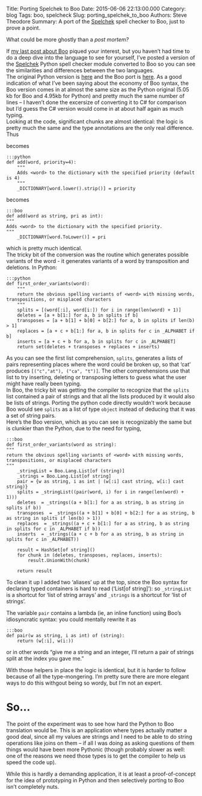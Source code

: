 Title: Porting Spelchek to Boo 
Date: 2015-06-06 22:13:00.000
Category: blog
Tags: boo, spelcheck
Slug: porting_spelchek_to_boo
Authors: Steve Theodore
Summary: A port of the [Spelchek](https://github.com/theodox/spelchek) spell checker to Boo, just to prove a point.


What could be more ghostly than a _post mortem?_  
  
If [my last post about Boo](boo_who.html) piqued your interest, but you haven’t had time to do a deep dive into the language to see for yourself, I’ve posted a version of the [Spelchek](https://github.com/theodox/spelchek) Python spell checker module converted to Boo so you can see the similarities and differences between the two languages.   
The original Python version is [here](https://github.com/theodox/spelchek/issues) and the Boo port is [here](https://github.com/theodox/BooSpell). As a good indication of what I’ve been saying about the economy of Boo syntax, the Boo version comes in at almost the same size as the Python original (5.05 kb for Boo and 4.95kb for Python) and pretty much the same number of lines – I haven’t done the excersize of converting it to C# for comparison but I’d guess the C# version would come in at about half again as much typing.  
Looking at the code, significant chunks are almost identical: the logic is pretty much the same and the type annotations are the only real difference.   
Thus  

becomes   
    
    :::python
    def add(word, priority=4):  
        """  
        Adds <word> to the dictionary with the specified priority (default is 4)  
        """  
        _DICTIONARY[word.lower().strip()] = priority  
    

becomes

    :::boo
    def add(word as string, pri as int):  
    """  
    Adds <word> to the dictionary with the specified priority.   
    """  
        _DICTIONARY[word.ToLower()] = pri  
    



which is pretty much identical.  
The tricky bit of the conversion was the routine which generates possible variants of the word - it generates variants of a word by transposition and deletions. In Python:  

    :::python
    def first_order_variants(word):  
        """  
        return the obvious spelling variants of <word> with missing words, transpositions, or misplaced characters  
        """  
        splits = [(word[:i], word[i:]) for i in range(len(word) + 1)]  
        deletes = [a + b[1:] for a, b in splits if b]  
        transposes = [a + b[1] + b[0] + b[2:] for a, b in splits if len(b) > 1]  
        replaces = [a + c + b[1:] for a, b in splits for c in _ALPHABET if b]  
        inserts = [a + c + b for a, b in splits for c in _ALPHABET]  
        return set(deletes + transposes + replaces + inserts)  
    

As you can see the first list comprehension, `splits`, generates a lists of pairs representing places where the word could be broken up, so that ‘cat’ produces `[("c","at"), ("ca", "t")]`. The other comprehensions use that list to try inserting, deleting or transposing letters to guess what the user might have really been typing.  
In Boo, the tricky bit was getting the compiler to recognize that the `splits` list contained a pair of strings and that all the lists produced by it would also be lists of strings. Porting the python code directly wouldn’t work because Boo would see `splits` as a list of type `object` instead of deducing that it was a set of string pairs.   
Here’s the Boo version, which as you can see is recognizably the same but is clunkier than the Python, due to the need for typing,   
    
    :::boo
    def first_order_variants(word as string):  
    """  
    return the obvious spelling variants of <word> with missing words, transpositions, or misplaced characters  
    """  
        _stringList = Boo.Lang.List[of (string)]  
        _strings = Boo.Lang.List[of string]  
        pair = {w as string, i as int | (w[:i] cast string, w[i:] cast string)}  
        splits = _stringList((pair(word, i) for i in range(len(word) + 1)))  
        deletes  = _strings((a + b[1:] for a as string, b as string in splits if b))  
        transposes  = _strings((a + b[1] + b[0] + b[2:] for a as string, b as string in splits if len(b) > 1))  
        replaces  = _strings((a + c + b[1:] for a as string, b as string in splits for c in _ALPHABET if b))  
        inserts  = _strings((a + c + b for a as string, b as string in splits for c in _ALPHABET))    
      
        result = HashSet[of string]()  
        for chunk in (deletes, transposes, replaces, inserts):  
            result.UnionWith(chunk)  
      
        return result  
    

To clean it up I added two ‘aliases’ up at the top, since the Boo syntax for declaring typed containers is hard to read (‘List[of string]’): so `_stringList` is a shortcut for ‘list of string arrays’ and `_strings` is a shortcut for ‘list of strings’.  

The variable `pair` contains a lambda (ie, an inline function) using Boo’s idiosyncratic syntax: you could mentally rewrite it as  

    :::boo
    def pair(w as string, i as int) of (string):  
        return (w[:i], w(i:))  
    

or in other words “give me a string and an integer, I’ll return a pair of strings split at the index you gave me.”  

With those helpers in place the logic is identical, but it is harder to follow because of all the type-mongering. I’m pretty sure there are more elegant ways to do this withgout being so wordy, but I’m not an expert.   

# [](https://www.blogger.com/blogger.g?blogID=3596910715538761404&bpli=1&pli=1#so)So…

The point of the experiment was to see how hard the Python to Boo translation would be. This is an application where types actually matter a good deal, since all my values are strings and I need to be able to do string operations like joins on them – if all I was doing as asking questions of them things would have been more Pythonic (though probably slower as well: one of the reasons we need those types is to get the compiler to help us speed the code up).   

While this is hardly a demanding application, it is at least a proof-of-concept for the idea of prototyping in Python and then selectively porting to Boo isn’t completely nuts.


